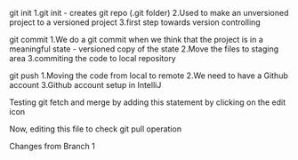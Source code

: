 git init
1.git init - creates git repo (.git folder)
2.Used to make an unversioned project to a versioned project
3.first step towards version controlling

git commit
1.We do a git commit when we think that the project is in a meaningful state - versioned copy of the state
2.Move the files to staging area
3.commiting the code to local repository

git push
1.Moving the code from local to remote
2.We need to have a Github account
3.Github account setup in IntelliJ

Testing git fetch and merge by adding this statement by clicking on the edit icon

Now, editing this file to check git pull operation

Changes from Branch 1
